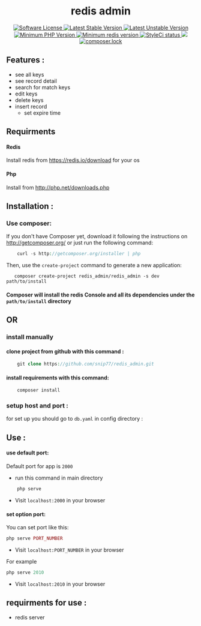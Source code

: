 <h1 align="center" >redis admin</h1>
<p align="center">
    <a href="LICENSE" target="_blank">
        <img alt="Software License" src="https://poser.pugx.org/redis_admin/redis_admin/license">
    </a>
    <a href="https://packagist.org/packages/redis_admin/redis_admin" target="_blank">
        <img alt="Latest Stable Version" src="https://poser.pugx.org/redis_admin/redis_admin/v/stable">
    </a>
    <a href="https://packagist.org/packages/redis_admin/redis_admin" target="_blank">
        <img alt="Latest Unstable Version" src="https://poser.pugx.org/redis_admin/redis_admin/v/unstable">
    </a>
    <a href="https://php.net/" target="_blank">
        <img alt="Minimum PHP Version" src="https://img.shields.io/badge/php-%3E%3D%207.1.3-8892BF.svg">
    </a>
    <a href="https://http://redis.io/" target="_blank">
        <img alt="Minimum redis version" src="https://img.shields.io/badge/redis-%3E%3D%201.0.0-FC5252.svg">
    </a>
    <a href="https://github.styleci.io/repos/146747083">
        <img src="https://github.styleci.io/repos/146747083/shield?style=plastic&branch=master" alt="StyleCi status" />
    </a>
    <a href="https://www.codefactor.io/repository/github/snip77/redis_admin">
        <img src="https://www.codefactor.io/repository/github/snip77/redis_admin/badge" />
    </a>
    <a href="https://packagist.org/packages/redis_admin/redis_admin">
        <img alt="composer.lock" src='https://poser.pugx.org/redis_admin/redis_admin/composerlock'>
    </a>
</p>

## Features :
  - see all keys
  - see record detail
  - search for match keys
  - edit keys
  - delete keys
  - insert record
    - set expire time
    
    

## Requirments
#### Redis
  Install redis from https://redis.io/download for your os
      
 #### Php
  Install from http://php.net/downloads.php


## Installation :

###   Use composer:
   If you don't have Composer yet, download it following the instructions on http://getcomposer.org/ or just run the following command:

```php
    curl -s http://getcomposer.org/installer | php 
```

  Then, use the `create-project` command to generate a new application:
  
 ```
    composer create-project redis_admin/redis_admin -s dev path/to/install
 ```
 
 #### Composer will install the redis Console and all its dependencies under the `path/to/install` directory

## OR

### install manually
    
   #### clone project from github with this command :
```php
    git clone https://github.com/snip77/redis_admin.git
```
   #### install requirements with this command:
```php
    composer install
```

### setup host and port :
  for set up you should go to ```db.yaml``` in  config directory :
  
## Use :
  #### use default port:
  Default port for app is `2000`
  - run this command in main directory
    
```php
    php serve
```  

  - Visit `localhost:2000` in your browser
  
  #### set option port:
   You can set port like this:
```php
php serve PORT_NUMBER
``` 
  - Visit `localhost:PORT_NUMBER` in your browser
  
  For example 
 
 ```php
php serve 2010
``` 
  - Visit `localhost:2010` in your browser
  
  
## requirments for use :
  
  - redis server
